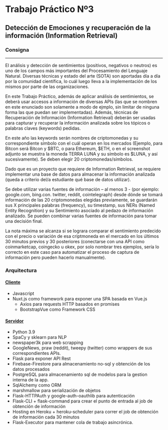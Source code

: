 # Trabajo Práctico Nº3

## Detección de Emociones y recuperación de la información (Information Retrieval)

### Consigna

-----------
El análisis y detección de sentimientos (positivos, negativos o neutros) es uno de los campos más importantes del Procesamiento del Lenguaje Natural. Diversas técnicas y estado del arte (SOTA) son aportadas día a día por la comunidad científica, lo cuál luego lleva a la implementación de los mismos por parte de las organizaciones.  

En este Trabajo Práctico, además de aplicar análisis de sentimientos, se deberá usar accesos a información de diversas APIs (las que se nombren en este enunciado son solamente a modo de ejmplo, sin limitar de ninguna forma las que puedan ser implementadas). Además, técnicas de Recuperación de Información (Information Retrieval) deberán ser usadas para capturar y recuperar la información analizada sobre los tópicos o palabras claves (keywords) pedidas.  

En este año las keywords serán nombres de criptomonedas y su correspondiente símbolo con el cuál operan en los mercados (Ejemplo, para Bitcon será Bitcon y $BTC, o para Ethereum, $ETH, o en el screenshot adjunto se muestra la moneda TERRA LUNA y su símbolo es $LUNA, y así sucesivamente). Se deben elegir 20 criptomonedas/símbolos.  

Dado que es un proyecto que requiere de Information Retrieval, se requiere implementar una base de datos para almacenar la información analizada (queda a criterio del/a estudiante qué base de datos utilizar).  

Se debe utilizar varias fuentes de información – al menos 3 - (por ejemplo: google.com, bing.con. twitter, reddit, cointelegraph) desde dónde se tomará información de las 20 criptomonedas elegidas previamente, se guardarán sus X principales palabras (frequency), su timestamp, sus NERs (Named Entity Recognition) y su Sentimiento asociado al pedazo de información analizado. Se pueden combinar varias fuentes de información para tomar una decisión final.  

La nota máxima se alcanza si se lograra comparar el sentimiento predecido con el precio o variación de esa criptmoneda en el mercado en los últimos 30 minutos previos y 30 posteriores (conectarse con una API como coinmarketcap, coingecko u okex, por solo nombrar tres ejemplos, sería lo correcto en este caso para automatizar el proceso de captura de información pero pueden hacerlo manualmente).  


### Arquitectura

#### [Cliente](https://github.com/alanzhag/nlp-utn-frba/tree/main/tp_1c_2021/client)  

* Javascript
* Nuxt.js como framework para exponer una SPA basada en Vue.js
  * Axios para requests HTTP basados en promises
  * BootstrapVue como Framework CSS

#### [Servidor](https://github.com/alanzhag/nlp-utn-frba/tree/main/tp_1c_2021/servidor)

* Python 3.9
* SpaCy y sklearn para NLP
* newspaper3k para web scrapping
* GoogleNews, praw (reddit), tweepy (twitter) como wrappers de sus correspondientes APIs.
* Flask para exponer API Rest
* Firebase-Firestore para almacenamiento no-sql y obtención de los datos procesados
* PostgreSQL para almacenamiento sql de modelos para la gestion interna de la app.
* SqlAlchemy como ORM
* marshmallow para serialización de objetos
* Flask-HTTPAuth y google-auth-oauthlib para autenticación
* Flask-CLI + flask-command para crear el punto de entrada al job de obtención de información
* Hosting en Heroku + heroku-scheduler para correr el job de obtención de información cada 30 minutos
* Flask-Executor para mantener cola de trabajo asincrónica.